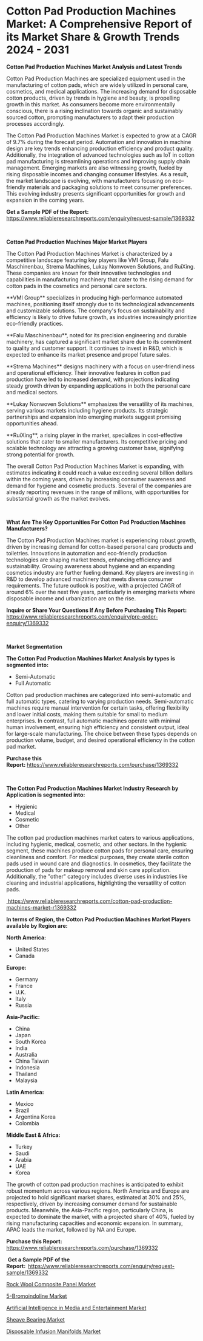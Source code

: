 <p><h1>Cotton Pad Production Machines Market: A Comprehensive Report of its Market Share & Growth Trends 2024 - 2031</h1></p><p><strong>Cotton Pad Production Machines Market Analysis and Latest Trends</strong></p>
<p><p>Cotton Pad Production Machines are specialized equipment used in the manufacturing of cotton pads, which are widely utilized in personal care, cosmetics, and medical applications. The increasing demand for disposable cotton products, driven by trends in hygiene and beauty, is propelling growth in this market. As consumers become more environmentally conscious, there is a rising inclination towards organic and sustainably sourced cotton, prompting manufacturers to adapt their production processes accordingly.</p><p>The Cotton Pad Production Machines Market is expected to grow at a CAGR of 9.7% during the forecast period. Automation and innovation in machine design are key trends enhancing production efficiency and product quality. Additionally, the integration of advanced technologies such as IoT in cotton pad manufacturing is streamlining operations and improving supply chain management. Emerging markets are also witnessing growth, fueled by rising disposable incomes and changing consumer lifestyles. As a result, the market landscape is evolving, with manufacturers focusing on eco-friendly materials and packaging solutions to meet consumer preferences. This evolving industry presents significant opportunities for growth and expansion in the coming years.</p></p>
<p><strong>Get a Sample PDF of the Report:&nbsp;</strong> <a href="https://www.reliableresearchreports.com/enquiry/request-sample/1369332?utm_campaign=5&utm_medium=2&utm_source=Github&utm_content=ia&utm_term=06122024&utm_id=cotton-pad-production-machines">https://www.reliableresearchreports.com/enquiry/request-sample/1369332</a></p>
<p>&nbsp;</p>
<p><strong>Cotton Pad Production Machines Major Market Players</strong></p>
<p><p>The Cotton Pad Production Machines Market is characterized by a competitive landscape featuring key players like VMI Group, Falu Maschinenbau, Strema Machines, Lukay Nonwoven Solutions, and RuiXing. These companies are known for their innovative technologies and capabilities in manufacturing machinery that cater to the rising demand for cotton pads in the cosmetics and personal care sectors.</p><p>**VMI Group** specializes in producing high-performance automated machines, positioning itself strongly due to its technological advancements and customizable solutions. The company's focus on sustainability and efficiency is likely to drive future growth, as industries increasingly prioritize eco-friendly practices. </p><p>**Falu Maschinenbau**, noted for its precision engineering and durable machinery, has captured a significant market share due to its commitment to quality and customer support. It continues to invest in R&D, which is expected to enhance its market presence and propel future sales.</p><p>**Strema Machines** designs machinery with a focus on user-friendliness and operational efficiency. Their innovative features in cotton pad production have led to increased demand, with projections indicating steady growth driven by expanding applications in both the personal care and medical sectors.</p><p>**Lukay Nonwoven Solutions** emphasizes the versatility of its machines, serving various markets including hygiene products. Its strategic partnerships and expansion into emerging markets suggest promising opportunities ahead.</p><p>**RuiXing**, a rising player in the market, specializes in cost-effective solutions that cater to smaller manufacturers. Its competitive pricing and scalable technology are attracting a growing customer base, signifying strong potential for growth.</p><p>The overall Cotton Pad Production Machines Market is expanding, with estimates indicating it could reach a value exceeding several billion dollars within the coming years, driven by increasing consumer awareness and demand for hygiene and cosmetic products. Several of the companies are already reporting revenues in the range of millions, with opportunities for substantial growth as the market evolves.</p></p>
<p>&nbsp;</p>
<p><strong>What Are The Key Opportunities For Cotton Pad Production Machines Manufacturers?</strong></p>
<p><p>The Cotton Pad Production Machines market is experiencing robust growth, driven by increasing demand for cotton-based personal care products and toiletries. Innovations in automation and eco-friendly production technologies are shaping market trends, enhancing efficiency and sustainability. Growing awareness about hygiene and an expanding cosmetics industry are further fueling demand. Key players are investing in R&D to develop advanced machinery that meets diverse consumer requirements. The future outlook is positive, with a projected CAGR of around 6% over the next five years, particularly in emerging markets where disposable income and urbanization are on the rise.</p></p>
<p><strong>Inquire or Share Your Questions If Any Before Purchasing This Report:</strong> <a href="https://www.reliableresearchreports.com/enquiry/pre-order-enquiry/1369332?utm_campaign=5&utm_medium=2&utm_source=Github&utm_content=ia&utm_term=06122024&utm_id=cotton-pad-production-machines">https://www.reliableresearchreports.com/enquiry/pre-order-enquiry/1369332</a></p>
<p>&nbsp;</p>
<p><strong>Market Segmentation</strong></p>
<p><strong>The Cotton Pad Production Machines Market Analysis by types is segmented into:</strong></p>
<p><ul><li>Semi-Automatic</li><li>Full Automatic</li></ul></p>
<p><p>Cotton pad production machines are categorized into semi-automatic and full automatic types, catering to varying production needs. Semi-automatic machines require manual intervention for certain tasks, offering flexibility and lower initial costs, making them suitable for small to medium enterprises. In contrast, full automatic machines operate with minimal human involvement, ensuring high efficiency and consistent output, ideal for large-scale manufacturing. The choice between these types depends on production volume, budget, and desired operational efficiency in the cotton pad market.</p></p>
<p><strong>Purchase this Report:&nbsp;</strong><a href="https://www.reliableresearchreports.com/purchase/1369332?utm_campaign=5&utm_medium=2&utm_source=Github&utm_content=ia&utm_term=06122024&utm_id=cotton-pad-production-machines">https://www.reliableresearchreports.com/purchase/1369332</a></p>
<p>&nbsp;</p>
<p><strong>The Cotton Pad Production Machines Market Industry Research by Application is segmented into:</strong></p>
<p><ul><li>Hygienic</li><li>Medical</li><li>Cosmetic</li><li>Other</li></ul></p>
<p><p>The cotton pad production machines market caters to various applications, including hygienic, medical, cosmetic, and other sectors. In the hygienic segment, these machines produce cotton pads for personal care, ensuring cleanliness and comfort. For medical purposes, they create sterile cotton pads used in wound care and diagnostics. In cosmetics, they facilitate the production of pads for makeup removal and skin care application. Additionally, the "other" category includes diverse uses in industries like cleaning and industrial applications, highlighting the versatility of cotton pads.</p></p>
<p><a href="https://www.reliableresearchreports.com/cotton-pad-production-machines-market-r1369332?utm_campaign=5&utm_medium=2&utm_source=Github&utm_content=ia&utm_term=06122024&utm_id=cotton-pad-production-machines">&nbsp;https://www.reliableresearchreports.com/cotton-pad-production-machines-market-r1369332</a></p>
<p><strong>In terms of Region, the Cotton Pad Production Machines Market Players available by Region are:</strong></p>
<p>
    <p> <strong> North America: </strong>
        <ul>
            <li>United States</li>
            <li>Canada</li>
        </ul>
        </p> 
    <p> <strong> Europe: </strong>
        <ul>
            <li>Germany</li>
            <li>France</li>
            <li>U.K.</li>
            <li>Italy</li>
            <li>Russia</li>
        </ul>
        </p> 
    <p> <strong> Asia-Pacific: </strong>
        <ul>
            <li>China</li>
            <li>Japan</li>
            <li>South Korea</li>
            <li>India</li>
            <li>Australia</li>
            <li>China Taiwan</li>
            <li>Indonesia</li>
            <li>Thailand</li>
            <li>Malaysia</li>
        </ul>
        </p> 
    <p> <strong> Latin America: </strong>
        <ul>
            <li>Mexico</li>
            <li>Brazil</li>
            <li>Argentina Korea</li>
            <li>Colombia</li>
        </ul>
        </p> 
    <p> <strong> Middle East & Africa: </strong>
        <ul>
            <li>Turkey</li>
            <li>Saudi</li>
            <li>Arabia</li>
            <li>UAE</li>
            <li>Korea</li>
        </ul>
    </p>
    </p>
<p><p>The growth of cotton pad production machines is anticipated to exhibit robust momentum across various regions. North America and Europe are projected to hold significant market shares, estimated at 30% and 25%, respectively, driven by increasing consumer demand for sustainable products. Meanwhile, the Asia-Pacific region, particularly China, is expected to dominate the market, with a projected share of 40%, fueled by rising manufacturing capacities and economic expansion. In summary, APAC leads the market, followed by NA and Europe.</p></p>
<p><strong>Purchase this Report: </strong><a href="https://www.reliableresearchreports.com/purchase/1369332?utm_campaign=5&utm_medium=2&utm_source=Github&utm_content=ia&utm_term=06122024&utm_id=cotton-pad-production-machines">https://www.reliableresearchreports.com/purchase/1369332</a></p>
<p>&nbsp;<strong>Get a Sample PDF of the Report:&nbsp;&nbsp;</strong><a href="https://www.reliableresearchreports.com/enquiry/request-sample/1369332?utm_campaign=5&utm_medium=2&utm_source=Github&utm_content=ia&utm_term=06122024&utm_id=cotton-pad-production-machines">https://www.reliableresearchreports.com/enquiry/request-sample/1369332</a></p>
<p><strong></strong></p>
<p><p><a href="https://github.com/FlorianWolf90/Market-Research-Report-List-1/blob/main/rock-wool-composite-panel-market.md?utm_campaign=5&utm_medium=2&utm_source=Github&utm_content=ia&utm_term=06122024&utm_id=cotton-pad-production-machines">Rock Wool Composite Panel Market</a></p><p><a href="https://issuu.com/reportprime-2/docs/5-bromoindoline-market-size-2030.pptx?utm_campaign=5&utm_medium=2&utm_source=Github&utm_content=ia&utm_term=06122024&utm_id=cotton-pad-production-machines">5-Bromoindoline Market</a></p><p><a href="https://www.linkedin.com/pulse/compreh-proposis-fbaif?utm_campaign=5&utm_medium=2&utm_source=Github&utm_content=ia&utm_term=06122024&utm_id=cotton-pad-production-machines">Artificial Intelligence in Media and Entertainment Market</a></p><p><a href="https://github.com/lylyparadise/Market-Research-Report-List-5/blob/main/sheave-bearing-market.md?utm_campaign=5&utm_medium=2&utm_source=Github&utm_content=ia&utm_term=06122024&utm_id=cotton-pad-production-machines">Sheave Bearing Market</a></p><p><a href="https://issuu.com/reportprime-2/docs/disposable-infusion-manifolds-market-size-2030.ppt?utm_campaign=5&utm_medium=2&utm_source=Github&utm_content=ia&utm_term=06122024&utm_id=cotton-pad-production-machines">Disposable Infusion Manifolds Market</a></p></p>